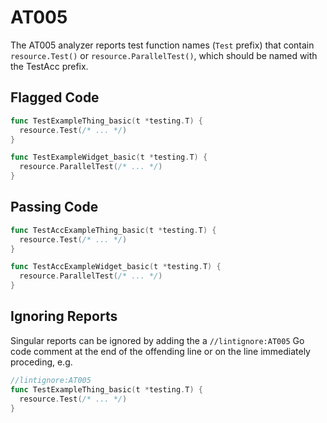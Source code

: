 # AT005

The AT005 analyzer reports test function names (`Test` prefix) that contain
`resource.Test()` or `resource.ParallelTest()`, which should be named with
the TestAcc prefix.

## Flagged Code

```go
func TestExampleThing_basic(t *testing.T) {
  resource.Test(/* ... */)
}

func TestExampleWidget_basic(t *testing.T) {
  resource.ParallelTest(/* ... */)
}
```

## Passing Code

```go
func TestAccExampleThing_basic(t *testing.T) {
  resource.Test(/* ... */)
}

func TestAccExampleWidget_basic(t *testing.T) {
  resource.ParallelTest(/* ... */)
}
```

## Ignoring Reports

Singular reports can be ignored by adding the a `//lintignore:AT005` Go code comment at the end of the offending line or on the line immediately proceding, e.g.

```go
//lintignore:AT005
func TestExampleThing_basic(t *testing.T) {
  resource.Test(/* ... */)
}
```

